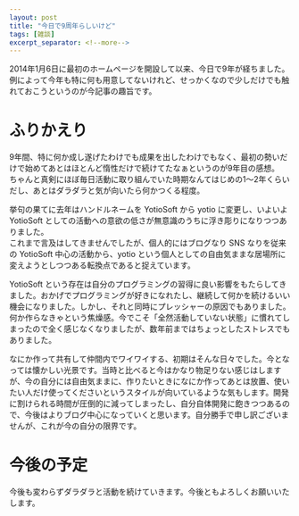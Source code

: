```yaml
---
layout: post
title: "今日で9周年らしいけど"
tags: [雑談]
excerpt_separator: <!--more-->
---
```


2014年1月6日に最初のホームページを開設して以来、今日で9年が経ちました。例によって今年も特に何も用意してないけれど、せっかくなので少しだけでも触れておこうというのが今記事の趣旨です。

<!--more-->  

# ふりかえり

9年間、特に何か成し遂げたわけでも成果を出したわけでもなく、最初の勢いだけで始めてあとはほとんど惰性だけで続けてたなぁというのが9年目の感想。  
ちゃんと真剣にほぼ毎日活動に取り組んでいた時期なんてはじめの1〜2年くらいだし、あとはダラダラと気が向いたら何かつくる程度。  

挙句の果てに去年はハンドルネームを YotioSoft から yotio に変更し、いよいよ YotioSoft としての活動への意欲の低さが無意識のうちに浮き彫りになりつつありました。  
これまで言及はしてきませんでしたが、個人的にはブログなり SNS なりを従来の YotioSoft 中心の活動から、yotio という個人としての自由気ままな居場所に変えようとしつつある転換点であると捉えています。  

YotioSoft という存在は自分のプログラミングの習得に良い影響をもたらしてきました。おかげでプログラミングが好きになれたし、継続して何かを続けるいい機会になりました。しかし、それと同時にプレッシャーの原因でもありました。何か作らなきゃという焦燥感。今でこそ「全然活動していない状態」に慣れてしまったので全く感じなくなりましたが、数年前まではちょっとしたストレスでもありました。  

なにか作って共有して仲間内でワイワイする、初期はそんな日々でした。今となっては懐かしい光景です。当時と比べると今はかなり物足りない感じはしますが、今の自分には自由気ままに、作りたいときになにか作ってあとは放置、使いたい人だけ使ってくださいというスタイルが向いているような気もします。開発に割けられる時間が圧倒的に減ってしまったし、自分自体開発に飽きつつあるので、今後はよりブログ中心になっていくと思います。自分勝手で申し訳ございませんが、これが今の自分の限界です。

# 今後の予定

今後も変わらずダラダラと活動を続けていきます。今後ともよろしくお願いいたします。
